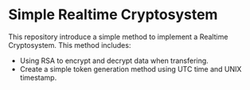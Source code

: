 # Simple Realtime Cryptosystem

This repository introduce a simple method to implement a Realtime Cryptosystem. This method includes:
- Using RSA to encrypt and decrypt data when transfering.
- Create a simple token generation method using UTC time and UNIX timestamp.
